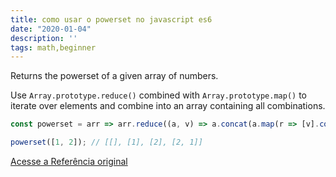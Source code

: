 ```yaml
---
title: como usar o powerset no javascript es6
date: "2020-01-04"
description: ''
tags: math,beginner
---
```


Returns the powerset of a given array of numbers.

Use `Array.prototype.reduce()` combined with `Array.prototype.map()` to iterate over elements and combine into an array containing all combinations.

```js
const powerset = arr => arr.reduce((a, v) => a.concat(a.map(r => [v].concat(r))), [[]]);
```

```js
powerset([1, 2]); // [[], [1], [2], [2, 1]]
```


[Acesse a Referência original](http://github.com/30-seconds/)
